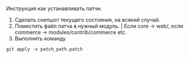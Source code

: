 Инструкция как устанавливать патчи.

1. Сделать снепшот текущего состояния, на всякий случай.
2. Поместить файл патча в нужный модуль. | Если core -> web/, если commerce -> modules/contrib/commerce  etc. 
3. Выполнить команду 
```
git apply -v patch_path.patch
```
